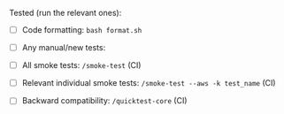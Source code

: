 <!-- Describe the changes in this PR -->



<!-- Describe the tests ran -->
<!-- Unit tests (tests/test_*.py) are part of GitHub CI; below are tests that launch on the cloud. -->

Tested (run the relevant ones):

- [ ] Code formatting: `bash format.sh`
  <!-- Or use pre-commit if installed -->

- [ ] Any manual/new tests:
  <!-- Specify below (CI command or local test) -->

- [ ] All smoke tests: `/smoke-test` (CI)
  <!-- Or run locally: `pytest tests/test_smoke.py` -->

- [ ] Relevant individual smoke tests: `/smoke-test --aws -k test_name` (CI)
  <!-- Or run locally: `pytest tests/test_smoke.py::test_fill_in_the_name` -->

- [ ] Backward compatibility: `/quicktest-core` (CI)
  <!-- Or run locally: `conda deactivate; bash -i tests/backward_compatibility_tests.sh` -->

<!-- CI commands (/-prefixed) can only be triggered by repo members -->
